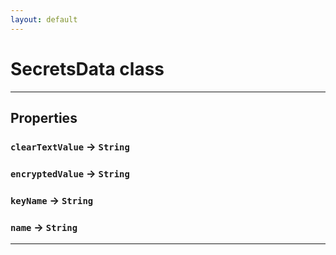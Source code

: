 ```yaml
---
layout: default
---
```

# SecretsData class
---
## Properties

### `clearTextValue` → `String`

### `encryptedValue` → `String`

### `keyName` → `String`

### `name` → `String`

---
